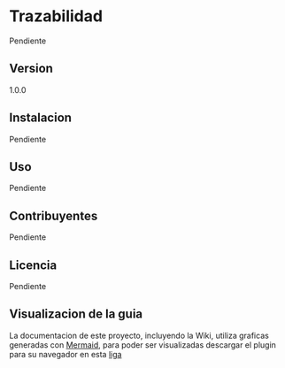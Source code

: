 # Trazabilidad

Pendiente

## Version

1.0.0

## Instalacion

Pendiente

## Uso

Pendiente

## Contribuyentes
Pendiente

## Licencia
Pendiente

## Visualizacion de la guia

La documentacion de este proyecto, incluyendo la Wiki, utiliza graficas generadas con [Mermaid](https://mermaid-js.github.io/mermaid/#/README), para poder ser visualizadas descargar el plugin para su navegador en esta [liga](https://github.com/BackMarket/github-mermaid-extension)